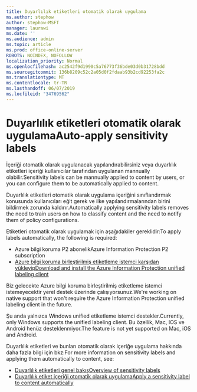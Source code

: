 ```yaml
---
title: Duyarlılık etiketleri otomatik olarak uygulama
ms.author: stephow
author: stephow-MSFT
manager: laurawi
ms.date: ''
ms.audience: admin
ms.topic: article
ms.prod: office-online-server
ROBOTS: NOINDEX, NOFOLLOW
localization_priority: Normal
ms.openlocfilehash: ac2542f9d1990c5a76773f36bde03d0b31728bdd
ms.sourcegitcommit: 136b8209c52c2a05d0f2fdaab93b2cd92253fa2c
ms.translationtype: MT
ms.contentlocale: tr-TR
ms.lasthandoff: 06/07/2019
ms.locfileid: "34769562"
---
```

# <a name="auto-apply-sensitivity-labels"></a><span data-ttu-id="e43ce-102">Duyarlılık etiketleri otomatik olarak uygulama</span><span class="sxs-lookup"><span data-stu-id="e43ce-102">Auto-apply sensitivity labels</span></span>

<span data-ttu-id="e43ce-103">İçeriği otomatik olarak uygulanacak yapılandırabilirsiniz veya duyarlılık etiketleri içeriği kullanıcılar tarafından uygulanan mannually olabilir.</span><span class="sxs-lookup"><span data-stu-id="e43ce-103">Sensitivity labels can be mannually applied to content by users, or you can configure them to be automatically applied to content.</span></span>

<span data-ttu-id="e43ce-104">Duyarlılık etiketleri otomatik olarak uygulama içeriğini sınıflandırmak konusunda kullanıcıları eğit gerek ve ilke yapılandırmalarından birini bildirmek zorunda kaldırır.</span><span class="sxs-lookup"><span data-stu-id="e43ce-104">Automatically applying sensitivity labels removes the need to train users on how to classify content and the need to notify them of policy configurations.</span></span>

<span data-ttu-id="e43ce-105">Etiketleri otomatik olarak uygulamak için aşağıdakiler gereklidir:</span><span class="sxs-lookup"><span data-stu-id="e43ce-105">To apply labels automatically, the following is required:</span></span>

- <span data-ttu-id="e43ce-106">Azure bilgi koruma P2 abonelik</span><span class="sxs-lookup"><span data-stu-id="e43ce-106">Azure Information Protection P2 subscription</span></span>
- [<span data-ttu-id="e43ce-107">Azure bilgi koruma birleştirilmiş etiketleme istemci karşıdan yükleyip</span><span class="sxs-lookup"><span data-stu-id="e43ce-107">Download and install the Azure Information Protection unified labeling client</span></span>](https://docs.microsoft.com/azure/information-protection/rms-client/install-unifiedlabelingclient-app)

<span data-ttu-id="e43ce-108">Biz gelecekte Azure bilgi koruma birleştirilmiş etiketleme istemci istemeyecektir yerel destek üzerinde çalışıyorsunuz.</span><span class="sxs-lookup"><span data-stu-id="e43ce-108">We're working on native support that won't require the Azure Information Protection unified labeling client in the future.</span></span>

<span data-ttu-id="e43ce-109">Şu anda yalnızca Windows unified etiketleme istemci destekler.</span><span class="sxs-lookup"><span data-stu-id="e43ce-109">Currently, only Windows supports the unified labeling client.</span></span>  <span data-ttu-id="e43ce-110">Bu özellik, Mac, IOS ve Android henüz desteklenmiyor.</span><span class="sxs-lookup"><span data-stu-id="e43ce-110">The feature is not yet supported on Mac, iOS and Android.</span></span>

<span data-ttu-id="e43ce-111">Duyarlılık etiketleri ve bunları otomatik olarak içeriğe uygulama hakkında daha fazla bilgi için bkz:</span><span class="sxs-lookup"><span data-stu-id="e43ce-111">For more information on sensitivity labels and applying them automatically to content,  see:</span></span>

- [<span data-ttu-id="e43ce-112">Duyarlılık etiketleri genel bakış</span><span class="sxs-lookup"><span data-stu-id="e43ce-112">Overview of sensitivity labels</span></span>](https://docs.microsoft.com/office365/securitycompliance/sensitivity-labels)
- [<span data-ttu-id="e43ce-113">Duyarlılık etiket içeriği otomatik olarak uygulama</span><span class="sxs-lookup"><span data-stu-id="e43ce-113">Apply a sensitivity label to content automatically</span></span>](https://docs.microsoft.com/office365/securitycompliance/apply_sensitivity_label_automatically)